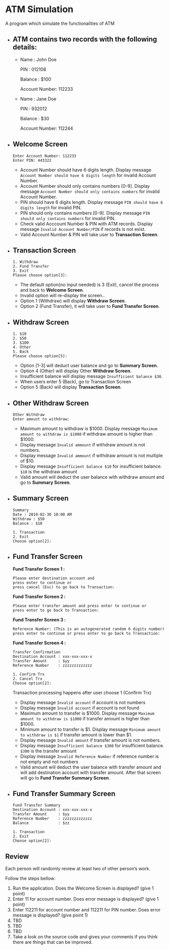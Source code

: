 # ATM Simulation
A program which simulate the functionalities of ATM
- ATM contains two records with the following details:
  --
   - Name          : John Doe

     PIN           : 012108

     Balance       : $100

     Account Number: 112233

   - Name          : Jane Doe

     PIN           : 932012

     Balance       : $30

     Account Number: 112244

- Welcome Screen
  --
  ```
  Enter Account Number: 112233
  Enter PIN: 443322
  ```
  - Account Number should have 6 digits length. Display message `Account Number should have 6 digits length` for invalid Account Number.
  - Account Number should only contains numbers [0-9]. Display message `Account Number should only contains numbers` for invalid Account Number.
  - PIN should have 6 digits length. Display message `PIN should have 6 digits length` for invalid PIN.
  - PIN should only contains numbers [0-9]. Display message `PIN should only contains numbers` for invalid PIN.
  - Check valid Acccount Number & PIN with ATM records. Display message `Invalid Account Number/PIN` if records is not exist.
  - Valid Account Number & PIN will take user to __Transaction Screen__.
- Transaction Screen
  --
   ````
   1. Withdraw
   2. Fund Transfer
   3. Exit
   Please choose option[3]:
   ````
   - The default option(no input needed) is 3 (Exit), cancel the process and back to __Welcome Screen__.
   - Invalid option will re-display the screen..
   - Option 1 (Withdraw) will display __Withdraw Screen__.
   - Option 2 (Fund Transfer), it will take user to __Fund Transfer Screen__.
- Withdraw Screen
  --
   ````
   1. $10
   2. $50
   3. $100
   4. Other
   5. Back
   Please choose option[5]:
   ````
   - Option [1-3] will deduct user balance and go to __Summary Screen__.
   - Option 4 (Other) will display Other __Withdraw Screen__.
   - Insufficient balance will display message `Insufficient balance $30`.
   - When users enter 5 (Back), go to Transaction Screen
   - Option 5 (Back) will display __Transaction Screen__.
- Other Withdraw Screen
  --
  ````
  Other Withdraw
  Enter amount to withdraw:
  ````
  - Maximum amount to withdraw is $1000. Display message `Maximum amount to withdraw is $1000` if withdraw amount is higher than $1000.
  - Display message `Invalid ammount` if withdraw amount is not numbers.
  - Display message `Invalid ammount` if withdraw amount is not multiple of $10.
  - Display message `Insufficient balance $10` for insufficient balance. `$10` is the withdraw amount 
  - Valid amount will deduct the user balance with withdraw amount and go to __Summary Screen__.
- Summary Screen
  -- 
  ````
  Summary
  Date : 2019-02-30 10:00 AM
  Withdraw : $50
  Balance : $10
  
  1. Transaction 
  2. Exit
  Choose option[2]:
  ````
- Fund Transfer Screen
  --
  **Fund Transfer Screen 1 :**
  ````
  Please enter destination account and 
  press enter to continue or 
  press cancel (Esc) to go back to Transaction: 
  ````
  
  **Fund Transfer Screen 2 :**
  ````
  Please enter transfer amount and press enter to continue or 
  press enter to go back to Transaction: 
  ````
  
  **Fund Transfer Screen 3 :**
  ````
  Reference Number: (This is an autogenerated random 6 digits number)
  press enter to continue or press enter to go back to Transaction: 
  ````
  
  **Fund Transfer Screen 4 :**
  ````
  Transfer Confirmation
  Destination Account : xxx-xxx-xxx-x
  Transfer Amount     : $yy
  Reference Number    : zzzzzzzzzzzzz

  1. Confirm Trx
  2. Cancel Trx
  Choose option[2]:
  ````

  Transaction processing happens after user choose 1 (Confirm Trx)
  - Display message `Invalid account` if account is not numbers
  - Display message `Invalid account` if account is not found
  - Maximum amount to transfer is $1000. Display message `Maximum amount to withdraw is $1000` if transfer amount is higher than $1000.
  - Minimum amount to transfer is $1. Display message `Minimum amount to withdraw is $1` if transfer amount is lower than $1.
  - Display message `Invalid amount` if transfer amount is not numbers.
  - Display message `Insufficient balance $300` for insufficient balance. `$300` is the transfer amount 
  - Display message `Invalid Reference Number` if reference number is not empty and not numbers
  - Valid amount will deduct the user balance with transfer amount and will add destination account with transfer amount. After that screen will go to **Fund Transfer Summary Screen**.

- Fund Transfer Summary Screen
  --
  ````
  Fund Transfer Summary
  Destination Account : xxx-xxx-xxx-x
  Transfer Amount     : $yy
  Reference Number    : zzzzzzzzzzzzz
  Balance             : $zz
  
  1. Transaction
  2. Exit
  Choose option[2]:
  ````



## Review
Each person will randomly review at least two of other person’s work.

Follow the steps bellow:
1. Run the application. Does the Welcome Screen is displayed? (give 1 point)
2. Enter 11 for account number. Does error message is displayed? (give 1 point)
3. Enter 112211 for account number and 112211 for PIN number. Does error message is displayed? (give point 1)
4. TBD
5. TBD
6. TBD
7. Take a look on the source code and gives your comments if you think there are things that can be improved.
